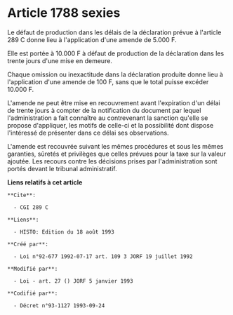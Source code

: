 # Article 1788 sexies

Le défaut de production dans les délais de la déclaration prévue à l'article 289 C donne lieu à l'application d'une amende de
5.000 F.

Elle est portée à 10.000 F à défaut de production de la déclaration dans les trente jours d'une mise en demeure.

Chaque omission ou inexactitude dans la déclaration produite donne lieu à l'application d'une amende de 100 F, sans que le
total puisse excéder 10.000 F.

L'amende ne peut être mise en recouvrement avant l'expiration d'un délai de trente jours à compter de la notification du
document par lequel l'administration a fait connaître au contrevenant la sanction qu'elle se propose d'appliquer, les motifs
de celle-ci et la possibilité dont dispose l'intéressé de présenter dans ce délai ses observations.

L'amende est recouvrée suivant les mêmes procédures et sous les mêmes garanties, sûretés et privilèges que celles prévues
pour la taxe sur la valeur ajoutée. Les recours contre les décisions prises par l'administration sont portés devant le
tribunal administratif.

**Liens relatifs à cet article**

	**Cite**:

	  - CGI 289 C

	**Liens**:

	  - HISTO: Edition du 18 août 1993

	**Créé par**:

	  - Loi n°92-677 1992-07-17 art. 109 3 JORF 19 juillet 1992

	**Modifié par**:

	  - Loi - art. 27 () JORF 5 janvier 1993

	**Codifié par**:

	  - Décret n°93-1127 1993-09-24
